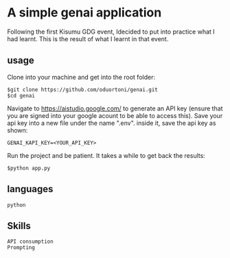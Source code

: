# A simple genai application

Following the first Kisumu GDG event, Idecided to put into practice what I had learnt. This is the result of what I learnt in that event.

## usage

Clone into your machine and get into the root folder:

    $git clone https://github.com/oduortoni/genai.git
    $cd genai

Navigate to https://aistudio.google.com/ to generate an API key (ensure that you are signed into your google acount to be able to access this). Save your api key into a new file under the name ".env". inside it, save the api key as shown:

    GENAI_KAPI_KEY=<YOUR_API_KEY>

Run the project and be patient. It takes a while to get back the results:

    $python app.py

## languages

    python

## Skills

    API consumption
    Prompting
